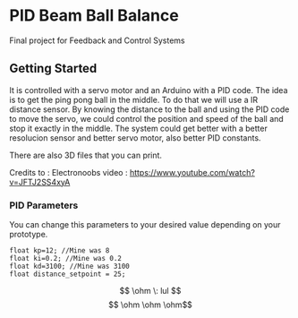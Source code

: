 # PID Beam Ball Balance
Final project for Feedback and Control Systems 

## Getting Started
It is controlled with a servo motor and an Arduino with a PID code. The idea is to get the ping pong ball in the middle. To do that we will use a IR distance sensor. By knowing the distance to the ball and using the PID code to move the servo, we could control the position and speed of the ball and stop it exactly in the middle. The system could get better with a better resolucion sensor and better servo motor, also better PID constants.

There are also 3D files that you can print. 

Credits to : Electronoobs
video :  https://www.youtube.com/watch?v=JFTJ2SS4xyA

### PID Parameters
You can change this parameters to your desired value depending on your prototype. 
```
float kp=12; //Mine was 8
float ki=0.2; //Mine was 0.2
float kd=3100; //Mine was 3100
float distance_setpoint = 25; 
```
$$ \ohm \:  lul $$
$$ \ohm \ohm \ohm$$

